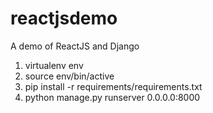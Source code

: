 # reactjsdemo
A demo of ReactJS and Django

1. virtualenv env
2. source env/bin/active
3. pip install -r requirements/requirements.txt
4. python manage.py runserver 0.0.0.0:8000
